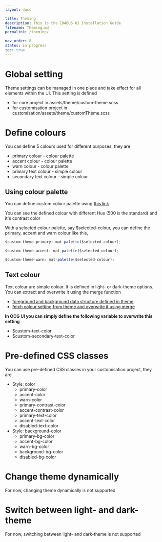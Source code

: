 ```yaml
---
layout: docs

title: Theming
description: This is the IDABUS UI Installation Guide
filename: Theming.md
permalink: /theming/

nav_order: 8
status: in progress
toc: true
---
```


# Global setting

Theme settings can be managed in one place and take effect for all elements within the UI.
This setting is defined
 - for core project in assets/theme/custom-theme.scss
 - for customisation project in customisation/assets/theme/customTheme.scss

# Define colours

You can define 5 colours used for different purposes, they are
 - primary colour - colour palette
 - accent colour - colour palette
 - warn colour - colour palette 
 - primary text colour - simple colour
 - secondary text colour - simple colour

## Using colour palette

You can define custom colour palette using [this link](http://mcg.mbitson.com)

You can see the defined colour with different Hue (500 is the standard) and it's contrast color

With a selected colour palette, say $selected-colour, you can define the primary, accent and warn colour like this,
```js
$custom-theme-primary: mat-palette($selected-colour);
```
```js
$custom-theme-accent: mat-palette($selected-colour);
```
```js
$custom-theme-warn: mat-palette($selected-colour);
```

## Text colour

Text colour are simple colour. It is defined in light- or dark-theme options. You can extract and overwrite it using the merge function
 - [foreground and background data structure defined in theme](https://stackoverflow.com/questions/45382529/angular-2-material-foreground)
 - [fetch colour setting from theme and overwrite it using merge](https://stackoverflow.com/questions/43919927/angular-material2-theming-how-to-set-app-background)

**In OCG UI you can simply define the following variable to overwrite this setting**
 - $custom-text-color
 - $custom-secondary-text-color

# Pre-defined CSS classes

You can use pre-defined CSS classes in your customisation project, they are
 - Style: color
   - primary-color
   - accent-color
   - warn-color
   - primary-contrast-color
   - accent-contrast-color
   - primary-text-color
   - accent-text-color
   - disabled-text-color
 - Style: background-color
   - primary-bg-color
   - accent-bg-color
   - warn-bg-color
   - background-bg-color
   - disabled-bg-color

# Change theme dynamically

For now, changing theme dynamically is not supported

# Switch between light- and dark-theme

For now, switching between light- and dark-theme is not supported